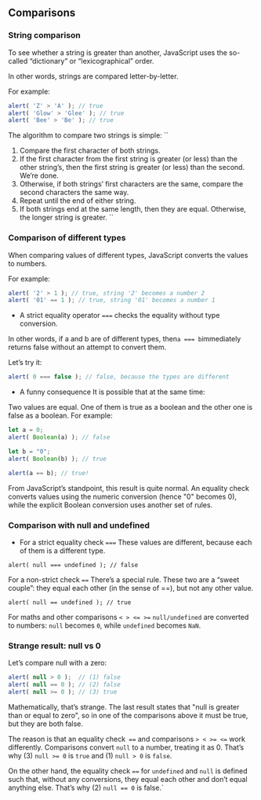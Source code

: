 ## Comparisons

### String comparison
To see whether a string is greater than another, JavaScript uses the so-called “dictionary” or “lexicographical” order.

In other words, strings are compared letter-by-letter.

For example:
```js
alert( 'Z' > 'A' ); // true
alert( 'Glow' > 'Glee' ); // true
alert( 'Bee' > 'Be' ); // true
```
The algorithm to compare two strings is simple:
``
1. Compare the first character of both strings.
2. If the first character from the first string is greater (or less) than the other string’s, then the first string is greater (or less) than the second. We’re done.
3. Otherwise, if both strings’ first characters are the same, compare the second characters the same way.
4. Repeat until the end of either string.
5. If both strings end at the same length, then they are equal. Otherwise, the longer string is greater.
``

### Comparison of different types
When comparing values of different types, JavaScript converts the values to numbers.

For example:
```js
alert( '2' > 1 ); // true, string '2' becomes a number 2
alert( '01' == 1 ); // true, string '01' becomes a number 1
```
- A strict equality operator ``===`` checks the equality without type conversion.

In other words, if a and b are of different types, then`` a === b ``immediately returns false without an attempt to convert them.

Let’s try it:
```js
alert( 0 === false ); // false, because the types are different
```

- A funny consequence
It is possible that at the same time:

Two values are equal.
One of them is true as a boolean and the other one is false as a boolean.
For example:
```js
let a = 0;
alert( Boolean(a) ); // false

let b = "0";
alert( Boolean(b) ); // true

alert(a == b); // true!
```
From JavaScript’s standpoint, this result is quite normal. An equality check converts values using the numeric conversion (hence "0" becomes 0), while the explicit Boolean conversion uses another set of rules.

### Comparison with null and undefined

- For a strict equality check ``===``
These values are different, because each of them is a different type.
```
alert( null === undefined ); // false
```

For a non-strict check ``==``
There’s a special rule. These two are a “sweet couple”: they equal each other (in the sense of ==), but not any other value.
```
alert( null == undefined ); // true
```

For maths and other comparisons ``< > <= >=``
``null/undefined`` are converted to numbers: ``null`` becomes ``0``, while ``undefined`` becomes ``NaN``.

### Strange result: null vs 0
Let’s compare null with a zero:
```js
alert( null > 0 );  // (1) false
alert( null == 0 ); // (2) false
alert( null >= 0 ); // (3) true
```
Mathematically, that’s strange. The last result states that "null is greater than or equal to zero", so in one of the comparisons above it must be true, but they are both false.

The reason is that an equality check`` ==`` and comparisons ``> < >= <=`` work differently. Comparisons convert ``null`` to a number, treating it as 0. That’s why (3) ``null >= 0`` is ``true`` and (1) ``null > 0`` is ``false``.

On the other hand, the equality check ``==`` for ``undefined`` and ``null`` is defined such that, without any conversions, they equal each other and don’t equal anything else. That’s why (2) ``null == 0`` is false.`